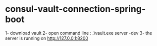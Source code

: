 # consul-vault-connection-spring-boot

1- download vault 
2- open command line : 
.\vault.exe server -dev
3- the server is running on http://127.0.0.1:8200

